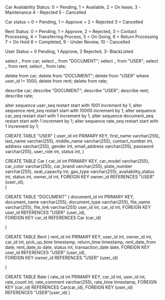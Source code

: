 Car Availability Status: 0 = Pending, 1 = Available, 2 = On lease, 3 - Maintenance 4 - Rejected 5 - Cancelled

Car status = 0 = Pending, 1 = Approve = 2 = Rejected 3 = Cancelled

Rent Status: 0 = Pending, 1 = Approve, 2 = Rejected, 3 = Contact Processing, 4 = Transferring Process, 5 = On Going, 6 = Return Processing 7 = On Hold 8 = Completed, 9 - Under Review, 10 - Cancelled

User Status = 0 Pending, 1 Approve, 2 Rejected, 3- BlackListed

select _ from car;
select _ from "DOCUMENT";
select _ from "USER";
select _ from rent;
select \_ from rate;

delete from car;
delete from "DOCUMENT";
delete from "USER" where user_id != 1000;
delete from rent;
delete from rate;

describe car;
describe "DOCUMENT";
describe "USER";
describe rent;
describe rate;

alter sequence user_seq restart start with 1001 increment by 1;
alter sequence rent_seq restart start with 10000 increment by 1;
alter sequence car_seq restart start with 1 increment by 1;
alter sequence document_seq restart start with 1 increment by 1;
alter sequence rate_seq restart start with 1 increment by 1;

CREATE TABLE "USER" (
user_id int PRIMARY KEY,
first_name varchar(255),
last_name varchar(255),
middle_name varchar(255),
contact_number int,
address varchar(255),
gender int,
email_address varchar(255),
password varchar(255),
user_role int,
status int,
)

CREATE TABLE Car (
car_id int PRIMARY KEY,
car_model varchar(255),
car_color varchar(255),
car_brand varchar(255),
plate_number varchar(255),
seat_capacity int,
gas_type varchar(255),
availability_status int,
status int,
owner_id int,
FOREIGN KEY owner_id REFERENCES "USER" (user_id),  
)

CREATE TABLE "DOCUMENT" (
document_id int PRIMARY KEY,
document_name varchar(255),
document_type varchar(255),
file_name varchar(255),
file_link varchar(255)
user_id int,
car_id int,
FOREIGN KEY user_id REFERENCES "USER" (user_id),  
 FOREIGN KEY car_id REFERENCES Car (car_id)

)

CREATE TABLE Rent (
rent_id int PRIMARY KEY,
user_id int,
owner_id int,
car_id int,
pick_up_time timestamp,
return_time timestamp,
rent_date_from date,
rent_date_to date,
status int,
transaction_date date,
FOREIGN KEY user_id REFERENCES "USER" (user_id),  
 FOREIGN KEY owner_id REFERENCES "USER" (user_id)

)

CREATE TABLE Rate (
rate_id int PRIMARY KEY,
car_id int,
user_id int,
rate_count int,
rate_comment varchar(255),
rate_time timestamp,
FOREIGN KEY (car_id) REFERENCES Car(car_id),
FOREIGN KEY (user_id) REFERENCES "USER"(user_id)
)

